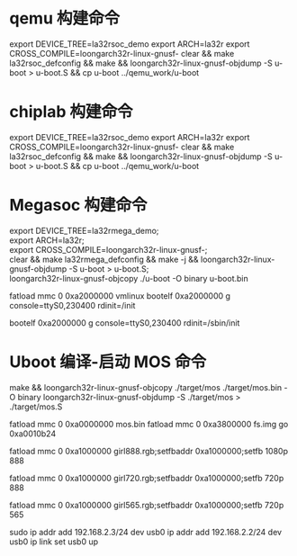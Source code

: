 # qemu 构建命令
export DEVICE_TREE=la32rsoc_demo
export ARCH=la32r
export CROSS_COMPILE=loongarch32r-linux-gnusf-
clear && make la32rsoc_defconfig && make && loongarch32r-linux-gnusf-objdump -S u-boot > u-boot.S && cp u-boot ../qemu_work/u-boot

# chiplab 构建命令
export DEVICE_TREE=la32rsoc_demo
export ARCH=la32r
export CROSS_COMPILE=loongarch32r-linux-gnusf-
clear && make la32rsoc_defconfig && make && loongarch32r-linux-gnusf-objdump -S u-boot > u-boot.S && cp u-boot ../qemu_work/u-boot

# Megasoc 构建命令
export DEVICE_TREE=la32rmega_demo; \
export ARCH=la32r; \
export CROSS_COMPILE=loongarch32r-linux-gnusf-; \
clear && make la32rmega_defconfig && make -j && loongarch32r-linux-gnusf-objdump -S u-boot > u-boot.S; \
loongarch32r-linux-gnusf-objcopy ./u-boot -O binary u-boot.bin

fatload mmc 0 0xa2000000 vmlinux
bootelf 0xa2000000 g console=ttyS0,230400 rdinit=/init 

bootelf 0xa2000000 g console=ttyS0,230400 rdinit=/sbin/init


# Uboot 编译-启动 MOS 命令
make && loongarch32r-linux-gnusf-objcopy ./target/mos ./target/mos.bin -O binary
loongarch32r-linux-gnusf-objdump -S ./target/mos > ./target/mos.S
<!-- fatload mmc 0 0x80000000 mos.bin -->
fatload mmc 0 0xa0000000 mos.bin
fatload mmc 0 0xa3800000 fs.img
go 0xa0010b24

fatload mmc 0 0xa1000000 girl888.rgb;setfbaddr 0xa1000000;setfb 1080p 888

fatload mmc 0 0xa1000000 girl720.rgb;setfbaddr 0xa1000000;setfb 720p 888

fatload mmc 0 0xa1000000 girl565.rgb;setfbaddr 0xa1000000;setfb 720p 565

sudo ip addr add 192.168.2.3/24 dev usb0
ip addr add 192.168.2.2/24 dev usb0
ip link set usb0 up
